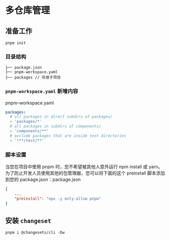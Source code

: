 # 多仓库管理

## 准备工作

```
pnpm init
```

### 目录结构

```
├── package.json
├── pnpm-workspace.yaml
├── packages // 存放子项目
```

### `pnpm-workspace.yaml` 新增内容

pnpm-workspace.yaml

```yaml
packages:
  # all packages in direct subdirs of packages/
  - 'packages/*'
  # all packages in subdirs of components/
  - 'components/**'
  # exclude packages that are inside test directories
  - '!**/test/**'
```

### 脚本设置

当您在项目中使用 pnpm 时，您不希望被其他人意外运行 npm install 或 yarn。 为了防止开发人员使用其他的包管理器，您可以将下面的这个 preinstall 脚本添加到您的 package.json：package.json

```json
{
    ...
    "preinstall": "npx -y only-allow pnpm"
}
```

## 安装 `changeset`

```
pnpm i @changesets/cli -Dw
```
